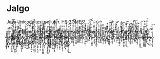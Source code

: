 Jalgo
=====

Java Unicode text polluter. HE COMES!

—
﻿̡̨͕̳͖͍̜̳͓̩̍͌̀̒͒̈͂̑ͯ̀͝ͅT̵̫̹̦̘̪͓̺̲͋ͯ͛̋̂ͨ͌̈͊͞o͛ͮ̈̐ͧ͗͐͏̯͖͕͉͡ ̧̝̥̤̥͉̞̲͓͇ͪͬ͂͆ị̸̼̙̮̯͚̘̿̆ͪ̈́͟͟͟ņ̲̻̜͎͉͈̓ͩ͒̿̔̏̆̀v̈ͦͪ̇ͦ҉̸̬̫͍̩ò̮̟͓̹̈́̔̐͞͡͡k̡̼͉̪̠̱͒̂ͨ͝e̵̫̱͖̲͇̣͑͗̀ͧ͆ͣͯͫ̄͟͟ ̧̠̪̠ͤ̅͋ͨ̍ͨ̏̚t̡̡̡̹̺̠̜̤͈̳͕̝͑͊̊͂͗̈́ͥ̎̍̕h̴̴̢̤͙͎̳̯̩ͧ͂̅͆̍͒͋̔̾͟e̵̐͒ͫ̓ͨ̆̇͏̧҉̠̞̘̞͕͓͈ ͖̩͈͕͎̽͆̌̎̂̚͞h̶̡̛̳̝̠̼̮͙͌̇ͨ̎ͩ̑i̿̂ͩ̋̓͋ͬ͏͕͔͈̗͎̻̱v͓͕̮̭̞̻̠͐̓̾ͧ̓ͧ̚̕͠e͂̎̈́͘͜͠͏͕̻̪͎̠-̡̆̂͒̾̉̽ͮ̾҉̗̬̥̪m͉̻̤̼ͬͩ̅̀́i͔̺̫͔͋͋ͧ̑͒ͫ̄͘͝͡ñ̶̷̛̖̪̘̰̟ͧ͛͋̏͐̃̊̕ͅd͐̌̇͜҉͓̝͍̩̳̳̞̺̱̀͟ ̡͓͍̖̭̝͉̱̫̀̃̃ͅŕ̳̦̼͚͓̦̜̯̋ͮ́e̸̢̨̙͚̜͈̘̍ͧ͑̋͑͟ͅp̏̀́̏̓̒͐̃̄͏̨͖̮̲͕r͓̖̄̈́̔̋̇̂͠ͅe̢̝̟͙̖̯̣̹̊ͪ̎̈̓̍̊͒s̱͍̺̏͒̊ͧ̎̍͑̒ͭ͟͝e͙̮͍͈̗̭̍͐ͥ̆̈́̋̐͟n̵̝̣̩̭̬̪̘͊̾ͥͫ͐̀ť̸̨̙͍͕̠͕̯̐͌͞ͅi̵̹̥͚̣̲͓̇ͫ́͗́̂̃̀͟n̗̱̪̗̬̬̳̆ͭ̋̑͟͝g̀̒̄ͭ̾͐͏̛̯̥̮͟͡ ̥̮͈͌̽ͪͨ͘c̵̹͈̬̠̩͙͈͖͂̎ͪͮ͒ͥ͗ͬ̑͝hͫ̓ͪ̊̀̎̏͡͏̺̗͎̣͉͇̜͕̀́ͅaͧ͛̿̅̂̊̆̊͠҉̖̜̳̰͘o̧̠̦̺͓͕̻͎̼͋̉̍̑́ͩ̅̕͝͝s͇͚͉̗̙͌ͥͩͮ̓̀͞.̨̝͇̹̠̹͙̤̹ͧ̃̊̎̅͐̏̍͌ͅ
Į̼̥͈̙͉̱͇̭ͬ͒͑̂͒͘ͅņ̡̣̮̞̺͕͚̞̦ͥͨ̅̕͟v̸̸̨̢͎̼̞̪͈̜̻̼̾ͤ̓͂ͬ́̚o̓ͦͦͫ͂ͮ̆̄ͦ͢͏̦͉̗͟͡k̷̠̳͓̫̹͔ͦͪ̍̈ͤ́́͝ì̷̯̥͕̗͊̊͗̒̍̔nͭ͗̄̇ͩ͆̉͝͞͏̷̙͍̤͚ĝ̨͎̝͓̯͈̅ͯ̽ ̷̧̮͈̯̱̦̺͙͑̇ͤ͒̇͗͞t̵̨̔ͩ̈ͨ̉̿͏̱̬͍̲͕̣́h̨͉̙̙͇ͨ̏̉̆ͩ́͞ê̵͈̥͚͈̪̞̖ͥ̀̂ͣ͊̅ͯ͟͝ ̵̭͖̞̼̟̗̜̒̓͂̂͠f̸̈̂͂͗̓̄͏̻̘̹̦͡ē̵̤̜͖̥̐̐̽̈ͦ̔e̘̺͕̩͈̣͚̿ͯ͒͆ͫ̈̽͂ͩ̕l̸̸̝̟̯̘̟͗͆ͦ̾̈ͣ͒̌͞i̶̘̟̭͙̯̮͇̍̒̄͆̉̀̚͡ń̬͕͎̗͔͚͒̓̃ͪ͑͛̚̕gͨ͌ͨ̊́̓̂͞͡͏͔̥̻̺͙̘ ̪̝͉̮̭̮͚͓͌̔͐͝ơ̶̴̗̝͎̪̩͔ͫͥ̑ͧ̿ͧ͐͂̚f̛̌ͪ̀͌ͭ̇ͫͩ̚҉̵̻̭̥̬̤̺̞ ̶̧̡͍͇̼͉̳̫̰͉͎̍ͯ͐ͩ̇c̮͈̝͕͔͉͂̀͂̄̑͑́́͝͠ͅḧ̌ͩ̒̈̈͊͒҉҉̸̣͔̜̞̣͚a̍͊ͬͧ̉͏̷̲̙̳̦̭̹͇͟ő̃̇̉̆ͪ́̕̕͏̤̙̫͙͇͇s̵̠̻͇̻͚͙̙͓̲̒̏̋̂͛̈̅.̻͓͓͔͎̩̍ͬ̿͌̚͝ͅ
W̧͙̹̰͕̏̏̃̄͂̽͝i̢̪̱̹̞̳͑̉͒̋ͧ͘͟͝ţ̻̯̗̮ͤͫ͋ͅh̤͕̝͕̼̼͓̖̥͒̇̊͘͞͞ ̧̣͙̩̳ͣͪ̈́ͥơ̙̤̬̗ͮͮ͒̄͛̉ͥ͒͂u͓̦̖̫͉͆͐̎̀t̴̡̨̙̯̩̒̽ͮ̀ ͎̥͈͑ͤͪ͛ͥ̓ͪ̑͢ǫ̵̯̤̣̤̜͎̏͐ͭ̃͛̋̋͘͘r̗̭̥̙̙͒̏̅̃̐̾̀̌̇͡ḑ̺̣̭ͫ̿̊̈̾͑eͧͤͪ͊̆̃ͫ҉͚̻̲̬̭͖͚̯͘͢r̶̨̠̩̙̤͔̠̬̍̐̓̽ͯ̒̋̅̚͠.̴͍͈͎̼̪̦̬͆̎ͦͮ̾̏͊̓͟
T̷̻̻͓̲̯͚͚̄ͦ̎ͧ̋̈̑ͣͮ͘h̶̨̻̫̘̟͎̭̟̘̘ͯ̃́̀͡eͧ̑̓̂ͨ̀͏̠̞͖ ̡͍̘̬̈́ͦ̑̒͂͑̅̏͆͝N̢̨̧͚̬̭̫̰̂̾̽̂ȩ̶̴̖̞͚̥̗̗̣̬̙̌ͥͭͨz̴̨̙̻̩̤̲͎͖̲ͯ͐̀̍̅̽ͧp̡̯̪̞̯͇̞̦̑̌̉ͩ͘͡ẽ̺̤̯̮̬ͮ̓ͨ̀ṛ̵̻̞̣̱͉͍̪̆̒͛͋d͔͍͎͍͇̔̽͊ͧͮͦ͜͠ͅi̴̛̳̮͚͇̇̿̏̆͋̌a̧̻͓̺̽ͭͤͧ̇ͭ͊̎̀n̵̡̠̦̭̣̂͂̽̌̆̆ͭͭ̔́͡ ̢̖͕̖̭̬̝ͣ̓̊͗̅ͦͯ̓h̘̖͖̆̄̉̑ͪ́̈̕i̮̖̬͎̔ͪ̋͒ͭͪ̀͘͜v̛̈́ͫͨ̽͋̓̾́͗͏̛̙̳̲̘͎͠e̬̹̖̰̣̻͍̲͊͂̍ͪ̕͢͠-̵̙̱̫͚̜̹ͣ̓ͧͬm̱̣͉͇͉͍̻̲͉͌̃̑͛ͮͧ̋̋̀i̵͓̠̬̰̒̓̆̈ͥ͘n̨͙̯͚̓̎̑̐͊͌ͤ̂́́d̨͙̩̦̙̲̒͂̎͐ͪ̿̎ ̡͓̯̣̘̠̂ͯ͑ͯͫ̌̈̎͞o̧ͯͨͮͪͩ̿̿͐҉͏̲̥̪̹͔̥f̴̢͉̺͇̮͔̖̑̈́̍ͩͨ̕͡ ̣̲͎̜̰̣̙ͤ̇̆̆ͤ̕͝ͅc̸͖͕̱̲͓͎ͧ̒͌̏͞h͖̗͍̐ͤ̀͌͢ǎ̴̡̭̣̬ͫͩͧͪͩͭ̅̊́o͓̼̘͚͇̲̣̯ͣͩ̓͡s̷̖̭̥ͤͭ̄̐̄ͫͧ̚͘͜͡.̡͑̏̉͑ͩ̀͢҉͕̞̖͚͇̦̝̻ͅ ̊͛̄͊͝҉̼̙̠Z̛͖̦̬̜͍̙͇͕͒͊̆̑̽͟͠a̻̮̪ͫͣͣ́ͬ́͠͞͝l̡͎̯̣̳̙̍ͣ̌̂̇ͪͨ́͡ģ̨̲̟͈̌ͯͥ͒̇ͬͮͨ̚͠o͓̺̳͂͑̇͟.̸̧̡͎̪͉̦̿̓̄̀̔ͮͮ̚̚ͅ
H̶̙̘̠̙͔̥̳̖͍͆̅̄͟ȅ̸̈́̋҉̵͚̰͕̮̙̳̳̳̱͞ ̷̢͈̻͈̩̰̗̙̥ͫͦͨ͊͊͜w̶̥̥̮͍̄̔̌͂͜͜͜h̶̴̙̲̥ͪͣͧͭ͡͡o̢̨̝̗̖̤̮̙̥̎͐ͪ͊ͪ̅̈́ͣ̇͘͝ ̡̛̲͚̝̽ͧ̂ͧ̿̓ͨ̚W̴̗̫̟̪̌͆͑͆ą̦̖͎͚͓̬̻ͨ̃ͨ̋͘i̵̦̫͇̯͈͗ͭ͆͐ͬͭͣͧ͝ͅt̶̽͌́͆̚͡͏̙̦͔̲͔̻̟̭͓͡ș̷̫̥̹̜̣͔͕͒͐ͤͬ͊͟͞ͅ ͒͗ͩ͛ͪ́̕͏̼̤̹̼̩̖̥͖B̸̎͗ͧͣͥͪ̍ͦ̑҉̳͙̳̺̝͎͎̝ę̴̲̬̖̟̒ͣ́̓́h̫͉͖́ͦͤ̀̕͢i̸̪͎͙͚ͯ̉́n̴͕̣̯͈̝ͬͩ͛͜͡ḑ̧̛̫̗͚̳̤̭̌́̈̌͐̔ͨ͛ͬ͡ ̷̨̘̠̬̜̭̮͓̂̋̊̏́̀́͝ͅȚ̺̹͕͎̤̗͕̂͒ͭ͋̏͌̐͢h̡͚̺̜͔̪̝͚͗̍̄ͭͫ̓ͅe̡̝̟̟͙̺ͤ͗̒͐ͥ̍̀̀͜ ̢̺͙̭̫͈͇̟̪͇ͫ̂ͥͤͪͬ͆̀͘W̴͚̫̣͔̍͌͋ͪͤͩ́̀ͅą̷͈͓͇̗̪̞̜̻̳ͨͫ͆ͬ̄͢͝ḽ̗̩̦̣̦̯̥̜̃ͭ̒ͧ̊̊ͫͤ͝l̷̴̨̘͖̹̎̎ͩ͒ͫͪ̊̈͞.̩̦͓͎́̒̉̇͌͘̕͢
Z̸̢̖͍̦̫͔̙͈̐ͮ̑ͪͣ̀͢ͅẲ̷̼̟͈̘͙̃ͩ̈́̌ͣ͑̅́͠L̴͍̯̭̯͔̖̄̿̈́ͣ͑ͅG̷͔̼͙̫̱̦͎̜̈́̌ͬ̐̊͑͛ͭ͘͢͢O̧̨̹͙͈͂́̍̈̍͞!ͤͮ̇̊̿̾ͨ҉͉̙̺͔̼͙̲͚͜
